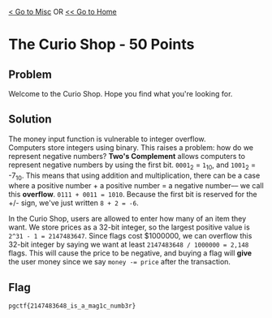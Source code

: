[< Go to Misc](/Misc) OR [<< Go to Home](/)

# The Curio Shop - 50 Points

## Problem

Welcome to the Curio Shop. Hope you find what you're looking for.

## Solution

The money input function is vulnerable to integer overflow.  
Computers store integers using binary. This raises a problem: how do we represent negative numbers? **Two's Complement** allows computers to represent negative numbers by using the first bit. `0001`<sub>2</sub> = `1`<sub>10</sub>, and `1001`<sub>2</sub> = -7<sub>10</sub>. This means that using addition and multiplication, there can be a case where a positive number + a positive number = a negative number–– we call this **overflow**. `0111 + 0011 = 1010`. Because the first bit is reserved for the +/- sign, we've just written `8 + 2 = -6`.

In the Curio Shop, users are allowed to enter how many of an item they want. We store prices as a 32-bit integer, so the largest positive value is `2^31 - 1 = 2147483647`. Since flags cost $1000000, we can overflow this 32-bit integer by saying we want at least `2147483648 / 1000000 = 2,148` flags. This will cause the price to be negative, and buying a flag will **give** the user money since we say `money -= price` after the transaction.

## Flag

`pgctf{2147483648_is_a_mag1c_numb3r}`
